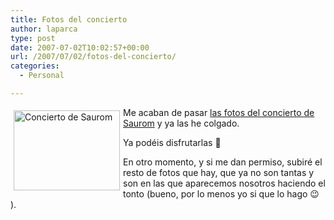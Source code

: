 ```yaml
---
title: Fotos del concierto
author: laparca
type: post
date: 2007-07-02T10:02:57+00:00
url: /2007/07/02/fotos-del-concierto/
categories:
  - Personal

---
```

<img loading="lazy" decoding="async" src="http://blog.laparca.es/wp-content/uploads/2007/07/p7010027.JPG" title="Concierto de Saurom" alt="Concierto de Saurom" align="left" height="128" hspace="5" vspace="5" width="170" />Me acaban de pasar <a href="http://blog.laparca.es/galerias/saurom-collado-villalba/" title="Fotos del concierto de Saurom" target="_blank">las fotos del concierto de Saurom</a> y ya las he colgado.

Ya podéis disfrutarlas 🙂

En otro momento, y si me dan permiso, subiré el resto de fotos que hay, que ya no son tantas y son en las que aparecemos nosotros haciendo el tonto (bueno, por lo menos yo si que lo hago 😉 ).